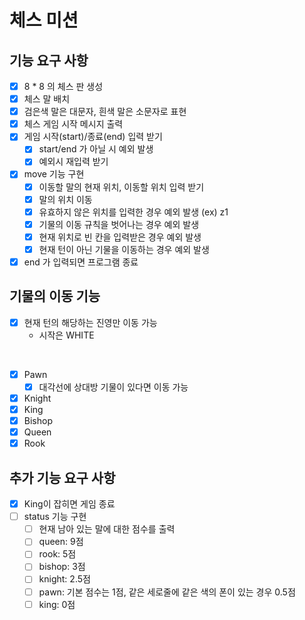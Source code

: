 # 체스 미션

## 기능 요구 사항

* [x] 8 * 8 의 체스 판 생성
* [x] 체스 말 배치
* [x] 검은색 말은 대문자, 흰색 말은 소문자로 표현
* [x] 체스 게임 시작 메시지 출력
* [x] 게임 시작(start)/종료(end) 입력 받기
    * [x] start/end 가 아닐 시 예외 발생
    * [x] 예외시 재입력 받기
* [x] move 기능 구현
    * [x] 이동할 말의 현재 위치, 이동할 위치 입력 받기
    * [x] 말의 위치 이동
    * [x] 유효하지 않은 위치를 입력한 경우 예외 발생 (ex) z1
    * [x] 기물의 이동 규칙을 벗어나는 경우 예외 발생
    * [x] 현재 위치로 빈 칸을 입력받은 경우 예외 발생
    * [x] 현재 턴이 아닌 기물을 이동하는 경우 예외 발생
* [x] end 가 입력되면 프로그램 종료

## 기물의 이동 기능

* [x] 현재 턴의 해당하는 진영만 이동 가능
    * 시작은 WHITE

<br>

* [x] Pawn
    * [x] 대각선에 상대방 기물이 있다면 이동 가능
* [x] Knight
* [x] King
* [x] Bishop
* [x] Queen
* [x] Rook

## 추가 기능 요구 사항

- [x] King이 잡히면 게임 종료
- [ ] status 기능 구현
    - [ ] 현재 남아 있는 말에 대한 점수를 출력
    - [ ] queen: 9점
    - [ ] rook: 5점
    - [ ] bishop: 3점
    - [ ] knight: 2.5점
    - [ ] pawn: 기본 점수는 1점, 같은 세로줄에 같은 색의 폰이 있는 경우 0.5점
    - [ ] king: 0점
